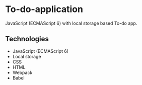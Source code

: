 # To-do-application
JavaScript (ECMAScript 6) with local storage based To-do app.

## Technologies
* JavaScript (ECMAScript 6)
* Local storage
* CSS
* HTML
* Webpack
* Babel
